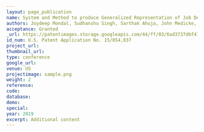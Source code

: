 ```yaml
---
layout: page_publication
name: System and Method to produce Generalized Representation of Job Description Documents and Calculate Similarity using the #Representation in Recruitment Domain
authors: Joydeep Mondal, Sudhanshu Singh, Sarthak Ahuja, John Medicke, George David, Amanda Klabzuba
acceptance: Granted
_url: https://patentimages.storage.googleapis.com/44/ff/03/6ad3737dbf4168/US20190197482A1.pdf
id_num: U.S. Patent Application No. 15/854,837
project_url:
thumbnail_url: 
type: conference
google_url: 
venue: US
projectimage: sample.png
weight: 2
reference:
code:
database: 
demo: 
special: 
year: 2019
excerpt: Additional content
---
```

